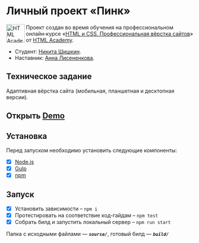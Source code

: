 # Личный проект «Пинк»

<a href="https://htmlacademy.ru/intensive/htmlcss"><img align="left" width="50" height="50" alt="HTML Academy" src="https://up.htmlacademy.ru/static/img/intensive/htmlcss/logo-for-github-2.png"></a>

Проект создан во время обучения на профессиональном онлайн‑курсе «[HTML и CSS. Профессиональная вёрстка сайтов](https://htmlacademy.ru/intensive/htmlcss)» от [HTML Academy](https://htmlacademy.ru).

* Студент: [Никита Шишкин](https://up.htmlacademy.ru/adaptive/21/user/1518675).
* Наставник: [Анна Лисененкова](https://htmlacademy.ru/profile/ankhena).

## Техническое задание
Адаптивная вёрстка сайта (мобильная, планшетная и десктопная версии).

## Открыть [Demo](https://gladosq.github.io/htmlacademy-pink/)

## Установка
Перед запуском необходимо установить следующие компоненты:
- [x] [Node.js](https://nodejs.org/)
- [x] [Gulp](https://gulpjs.com/)
- [x] [npm](https://www.npmjs.com/)

## Запуск
- [x] Установить зависимости – `npm i`
- [x] Протестировать на соответствие код-гайдам – `npm test`
- [x] Собрать билд и запустить локальный сервер – `npm run start`

Папка с исходными файлами — _**`sourse/`**_, готовый билд — _**`build/`**_
